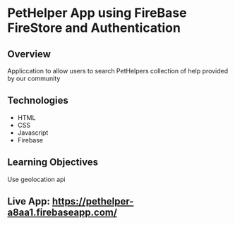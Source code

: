 # PetHelper App using FireBase FireStore and Authentication

## Overview
Appliccation to allow users to search PetHelpers collection of help provided by our community

## Technologies

* HTML
* CSS
* Javascript
* Firebase

## Learning Objectives

Use geolocation api


## Live App: https://pethelper-a8aa1.firebaseapp.com/

